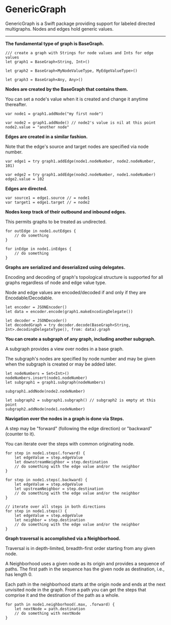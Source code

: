# GenericGraph

GenericGraph is a Swift package providing support for labeled directed multigraphs. 
Nodes and edges hold generic values.

----

__The fundamental type of graph is BaseGraph.__

```
/// create a graph with Strings for node values and Ints for edge values
let graph1 = BaseGraph<String, Int>()

let graph2 = BaseGraph<MyNodeValueType, MyEdgeValueType>()

let graph3 = BaseGraph<Any, Any>()
```

__Nodes are created by the BaseGraph that contains them.__

You can set a node's value when it is created and change it anytime thereafter.

```
var node1 = graph1.addNode("my first node")

var node2 = graph1.addNode() // node2's value is nil at this point
node2.value = "another node"
```

__Edges are created in a similar fashion.__

Note that the edge's source and target nodes are specified via node number.

```
var edge1 = try graph1.addEdge(node1.nodeNumber, node2.nodeNumber, 101)

var edge2 = try graph1.addEdge(node2.nodeNumber, node1.nodeNumber) 
edge2.value = 102
```

__Edges are directed.__

```
var source1 = edge1.source // = node1
var target1 = edge1.target // = node2
```

__Nodes keep track of their outbound and inbound edges.__

This permits graphs to be treated as undirected.

```
for outEdge in node1.outEdges {
    // do something 
}

for inEdge in node1.inEdges {
    // do something 
}
```

__Graphs are serialized and deserialized using delegates.__

Encoding and decoding of graph's topological structure is supported for all graphs regardless of node and edge value type. 

Node and edge values are encoded/decoded if and only if they are Encodable/Decodable.

```
let encoder = JSONEncoder()
let data = encoder.encode(graph1.makeEncodingDelegate())

let decoder = JSONDecoder()
let decodedGraph = try decoder.decode(BaseGraph<String, Int>.decodingDelegateType(), from: data).graph
```

__You can create a subgraph of any graph, including another subgraph.__

A subgraph provides a view over nodes in a base graph.

The subgraph's nodes are specified by node number and may be given when the subgraph is created or may be added later.

```
let nodeNumbers = Set<Int>()
nodeNumbers.insert(node1.nodeNumber)
let subgraph1 = graph1.subgraph(nodeNumbers)

subgraph1.addNode(node2.nodeNumber)

let subgraph2 = subgraph1.subgraph() // subgraph2 is empty at this point
subgraph2.addNode(node1.nodeNumber)
```

__Navigation over the nodes in a graph is done via Steps.__

A step may be "forward" (following the edge direction) or "backward" (counter to it).

You can iterate over the steps with common originating node.

```
for step in node1.steps(.forward) {
    let edgeValue = step.edgeValue
    let downstreamNeighbor = step.destination
    // do something with the edge value and/or the neighbor
}

for step in node1.steps(.backward) {
    let edgeValue = step.edgeValue
    let upstreamNeighbor = step.destination
    // do something with the edge value and/or the neighbor
}

// iterate over all steps in both directions
for step in node1.steps() {
    let edgeValue = step.edgeValue
    let neighbor = step.destination
    // do something with the edge value and/or the neighbor
}
```

__Graph traversal is accomplished via a Neighborhood.__

Traversal is in depth-limited, breadth-first order starting from any given node.

A Neighborhood uses a given node as its origin and provides a sequence of paths.
The first path in the sequence has the given node as destination, i.e., has length 0.

Each path in the neighborhood starts at the origin node and ends at the next unvisited node in the graph. 
From a path you can get the steps that comprise it and the destination of the path as a whole.

```
for path in node1.neighborhood(.max, .forward) {
    let nextNode = path.destination
    // do something with nextNode
} 
```
